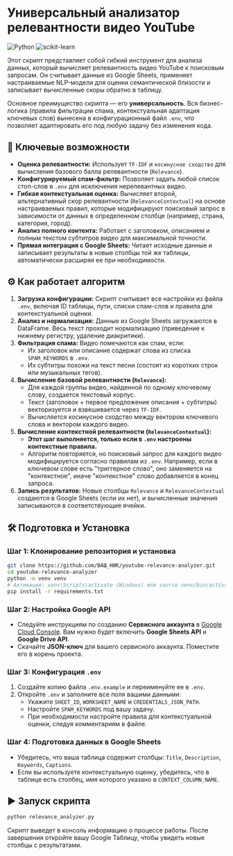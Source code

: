 # Универсальный анализатор релевантности видео YouTube

![Python](https://img.shields.io/badge/Python-3.9+-blue.svg) ![scikit-learn](https://img.shields.io/badge/scikit--learn-NLP-orange)

Этот скрипт представляет собой гибкий инструмент для анализа данных, который вычисляет релевантность видео YouTube к поисковым запросам. Он считывает данные из Google Sheets, применяет настраиваемые NLP-модели для оценки семантической близости и записывает вычисленные скоры обратно в таблицу.

Основное преимущество скрипта — его **универсальность**. Вся бизнес-логика (правила фильтрации спама, контекстуальная адаптация ключевых слов) вынесена в конфигурационный файл `.env`, что позволяет адаптировать его под любую задачу без изменения кода.

## 🚀 Ключевые возможности

-   **Оценка релевантности:** Использует `TF-IDF` и `косинусное сходство` для вычисления базового балла релевантности (`Relevance`).
-   **Конфигурируемый спам-фильтр:** Позволяет задать любой список стоп-слов в `.env` для исключения нерелевантных видео.
-   **Гибкая контекстуальная оценка:** Вычисляет второй, альтернативный скор релевантности (`RelevanceContextual`) на основе настраиваемых правил, которые модифицируют поисковый запрос в зависимости от данных в определенном столбце (например, страна, категория, город).
-   **Анализ полного контента:** Работает с заголовком, описанием и полным текстом субтитров видео для максимальной точности.
-   **Прямая интеграция с Google Sheets:** Читает исходные данные и записывает результаты в новые столбцы той же таблицы, автоматически расширяя ее при необходимости.

## ⚙️ Как работает алгоритм

1.  **Загрузка конфигурации:** Скрипт считывает все настройки из файла `.env`, включая ID таблицы, пути, списки спам-слов и правила для контекстуальной оценки.
2.  **Анализ и нормализация:** Данные из Google Sheets загружаются в DataFrame. Весь текст проходит нормализацию (приведение к нижнему регистру, удаление диакритики).
3.  **Фильтрация спама:** Видео помечаются как спам, если:
    -   Их заголовок или описание содержат слова из списка `SPAM_KEYWORDS` в `.env`.
    -   Их субтитры похожи на текст песни (состоят из коротких строк или музыкальных тегов).
4.  **Вычисление базовой релевантности (`Relevance`):**
    -   Для каждой группы видео, найденной по одному ключевому слову, создается текстовый корпус.
    -   Текст (заголовок + первое предложение описания + субтитры) векторизуется и взвешивается через `TF-IDF`.
    -   Вычисляется косинусное сходство между вектором ключевого слова и вектором каждого видео.
5.  **Вычисление контекстной релевантности (`RelevanceContextual`):**
    -   **Этот шаг выполняется, только если в `.env` настроены контекстные правила.**
    -   Алгоритм повторяется, но поисковый запрос для каждого видео модифицируется согласно правилам из `.env`. Например, если в ключевом слове есть "триггерное слово", оно заменяется на "контекстное", иначе "контекстное" слово добавляется в конец запроса.
6.  **Запись результатов:** Новые столбцы `Relevance` и `RelevanceContextual` создаются в Google Sheets (если их нет), и вычисленные значения записываются в соответствующие ячейки.

## 🛠️ Подготовка и Установка

### Шаг 1: Клонирование репозитория и установка
```bash
git clone https://github.com/ВАШ_НИК/youtube-relevance-analyzer.git
cd youtube-relevance-analyzer
python -m venv venv
# Активация: venv\Scripts\activate (Windows) или source venv/bin/activate (macOS/Linux)
pip install -r requirements.txt
```

### Шаг 2: Настройка Google API
-   Следуйте инструкциям по созданию **Сервисного аккаунта** в [Google Cloud Console](https://console.cloud.google.com/). Вам нужно будет включить **Google Sheets API** и **Google Drive API**.
-   Скачайте **JSON-ключ** для вашего сервисного аккаунта. Поместите его в корень проекта.

### Шаг 3: Конфигурация `.env`
1.  Создайте копию файла `.env.example` и переименуйте ее в `.env`.
2.  Откройте `.env` и заполните все поля вашими данными:
    -   Укажите `SHEET_ID`, `WORKSHEET_NAME` и `CREDENTIALS_JSON_PATH`.
    -   Настройте `SPAM_KEYWORDS` под вашу задачу.
    -   При необходимости настройте правила для контекстуальной оценки, следуя комментариям в файле.

### Шаг 4: Подготовка данных в Google Sheets
-   Убедитесь, что ваша таблица содержит столбцы: `Title`, `Description`, `Keywords`, `Captions`.
-   Если вы используете контекстуальную оценку, убедитесь, что в таблице есть столбец, имя которого указано в `CONTEXT_COLUMN_NAME`.

## ▶️ Запуск скрипта
```bash
python relevance_analyzer.py
```
Скрипт выведет в консоль информацию о процессе работы. После завершения откройте вашу Google Таблицу, чтобы увидеть новые столбцы с результатами.
